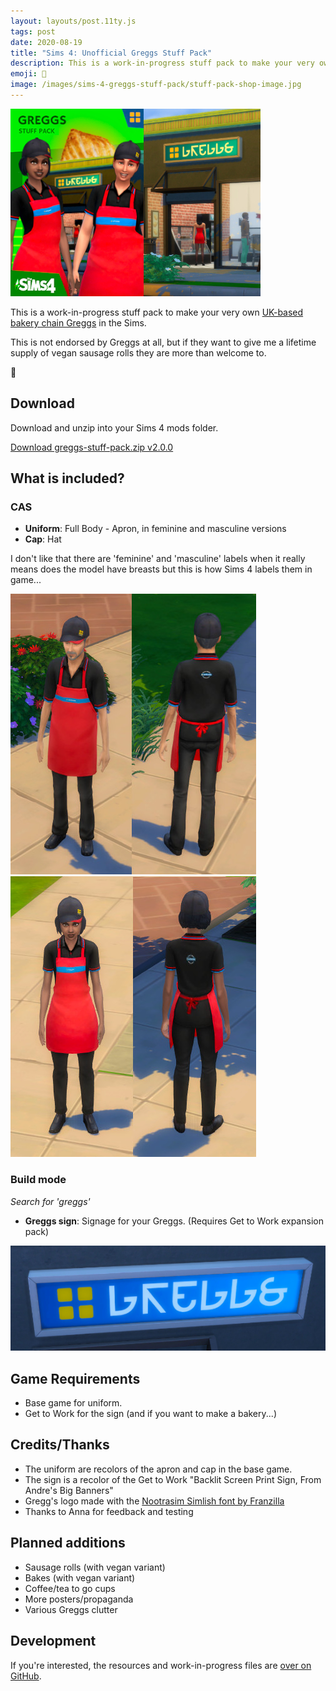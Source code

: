 ```yaml
---
layout: layouts/post.11ty.js
tags: post
date: 2020-08-19
title: "Sims 4: Unofficial Greggs Stuff Pack"
description: This is a work-in-progress stuff pack to make your very own UK-based bakery chain Greggs in the Sims.
emoji: 🥯
image: /images/sims-4-greggs-stuff-pack/stuff-pack-shop-image.jpg
---
```


<img src="/images/sims-4-greggs-stuff-pack/stuff-pack-shop-image.jpg" alt="Fake Greggs Stuff Pack image. It has the Greggs sign, and two people in the Greggs apron and uniforms." loading="lazy" />

This is a work-in-progress stuff pack to make your very own [UK-based bakery chain Greggs](https://www.greggs.co.uk/) in the Sims.

This is not endorsed by Greggs at all, but if they want to give me a lifetime supply of vegan sausage rolls they are more than welcome to.

<div class="warning">
<span class="warning__icon" aria-hidden="true">🔗</span>

## Download

Download and unzip into your Sims 4 mods folder.

<a href="https://github.com/zaccolley/sims-4-greggs-stuff-pack/releases/download/v2.0.0/greggs-stuff-pack.zip" download>Download greggs-stuff-pack.zip v2.0.0</a>

</div>

## What is included?

### CAS

- **Uniform**: Full Body - Apron, in feminine and masculine versions
- **Cap**: Hat

I don't like that there are 'feminine' and 'masculine' labels when it really means does the model have breasts but this is how Sims 4 labels them in game...

<img src="/images/sims-4-greggs-stuff-pack/uniform-masculine.jpg" alt="Front and back of the masculine uniform. The uniform is black polo and trousers with a bright red apron. There is a hat that has the Greggs yellow squares logo." loading="lazy" />
<img src="/images/sims-4-greggs-stuff-pack/uniform-feminine.jpg" alt="Front and back of the feminine uniform. The uniform is black polo and trousers with a bright red apron. There is a hat that has the Greggs yellow squares logo." loading="lazy" />

### Build mode

_Search for 'greggs'_

- **Greggs sign**: Signage for your Greggs. (Requires Get to Work expansion pack)

<img src="/images/sims-4-greggs-stuff-pack/sign-closeup.jpg" alt="Close up of the Greggs shop sign. It uses Simlish instead of English but looks the same as the Greggs logo otherwise." loading="lazy" />

## Game Requirements

- Base game for uniform.
- Get to Work for the sign (and if you want to make a bakery...)

## Credits/Thanks

- The uniform are recolors of the apron and cap in the base game.
- The sign is a recolor of the Get to Work "Backlit Screen Print Sign, From Andre's Big Banners"
- Gregg's logo made with the [Nootrasim Simlish font by Franzilla](https://www.modthesims.info/download.php?t=584840)
- Thanks to Anna for feedback and testing

## Planned additions

- Sausage rolls (with vegan variant)
- Bakes (with vegan variant)
- Coffee/tea to go cups
- More posters/propaganda
- Various Greggs clutter

## Development

If you're interested, the resources and work-in-progress files are [over on GitHub](https://github.com/zaccolley/sims-4-greggs-stuff-pack).

